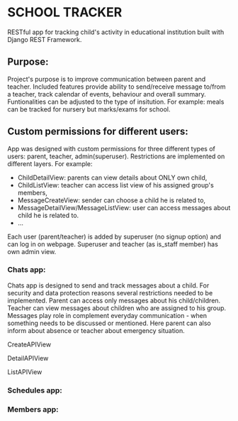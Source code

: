 # SCHOOL TRACKER
RESTful app for tracking child's activity in educational institution built with Django REST Framework.


## Purpose:
Project's purpose is to improve communication between parent and teacher. Included features provide ability to send/receive message to/from a teacher, track calendar of events, behaviour and overall summary. Funtionalities can be adjusted to the type of insitution. For example: meals can be tracked for nursery but marks/exams for school.

## Custom permissions for different users:
App was designed with custom permissions for three different types of users: parent, teacher, admin(superuser). Restrictions are implemented on different layers. For example:
- ChildDetailView: parents can view details about ONLY own child,
- ChildListView: teacher can access list view of his assigned group's members,
- MessageCreateView: sender can choose a child he is related to,
- MessageDetailView/MessageListView: user can access messages about child he is related to.
- ...

Each user (parent/teacher) is added by superuser (no signup option) and can log in on webpage. Superuser and teacher (as is_staff member) has own admin view. 

### Chats app:
Chats app is designed to send and track messages about a child. For security and data protection reasons several restrictions needed to be implemented. Parent can access only messages about his child/children. Teacher can view messages about children who are assigned to his group. Messages play role in complement everyday communication - when something needs to be discussed or mentioned. Here parent can also inform about absence or teacher about emergency situation.

CreateAPIView

DetailAPIView

ListAPIView

### Schedules app:

### Members app: 

